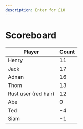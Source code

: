 ```yaml
---
description: Enter for £10
---
```


# Scoreboard

| Player               | Count |
| -------------------- | ----- |
| Henry                | 11    |
| Jack                 | 17    |
| Adnan                | 16    |
| Thom                 | 13    |
| Rust user (red hair) | 12    |
| Abe                  | 0     |
| Ted                  | -4    |
| Siam                 | -1    |
